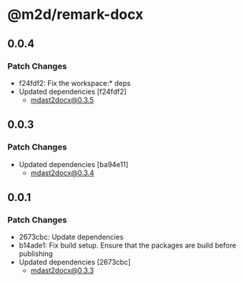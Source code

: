 # @m2d/remark-docx

## 0.0.4

### Patch Changes

- f24fdf2: Fix the workspace:\* deps
- Updated dependencies [f24fdf2]
  - mdast2docx@0.3.5

## 0.0.3

### Patch Changes

- Updated dependencies [ba94e11]
  - mdast2docx@0.3.4

## 0.0.1

### Patch Changes

- 2673cbc: Update dependencies
- b14ade1: Fix build setup. Ensure that the packages are build before publishing
- Updated dependencies [2673cbc]
  - mdast2docx@0.3.3
